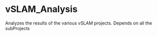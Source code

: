 # vSLAM_Analysis
Analyzes the results of the various vSLAM projects. Depends on all the subProjects

